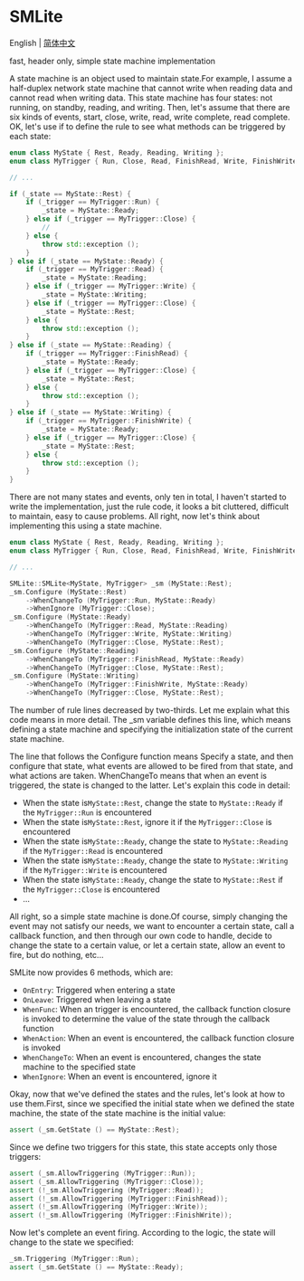 # SMLite

English | [简体中文](./README.zh.md)

fast, header only, simple state machine implementation

A state machine is an object used to maintain state.For example, I assume a half-duplex network state machine that cannot write when reading data and cannot read when writing data. This state machine has four states: not running, on standby, reading, and writing. Then, let's assume that there are six kinds of events, start, close, write, read, write complete, read complete. OK, let's use if to define the rule to see what methods can be triggered by each state:

```cpp
enum class MyState { Rest, Ready, Reading, Writing };
enum class MyTrigger { Run, Close, Read, FinishRead, Write, FinishWrite };

// ...

if (_state == MyState::Rest) {
    if (_trigger == MyTrigger::Run) {
        _state = MyState::Ready;
    } else if (_trigger == MyTrigger::Close) {
        //
    } else {
        throw std::exception ();
    }
} else if (_state == MyState::Ready) {
    if (_trigger == MyTrigger::Read) {
        _state = MyState::Reading;
    } else if (_trigger == MyTrigger::Write) {
        _state = MyState::Writing;
    } else if (_trigger == MyTrigger::Close) {
        _state = MyState::Rest;
    } else {
        throw std::exception ();
    }
} else if (_state == MyState::Reading) {
    if (_trigger == MyTrigger::FinishRead) {
        _state = MyState::Ready;
    } else if (_trigger == MyTrigger::Close) {
        _state = MyState::Rest;
    } else {
        throw std::exception ();
    }
} else if (_state == MyState::Writing) {
    if (_trigger == MyTrigger::FinishWrite) {
        _state = MyState::Ready;
    } else if (_trigger == MyTrigger::Close) {
        _state = MyState::Rest;
    } else {
        throw std::exception ();
    }
}
```

There are not many states and events, only ten in total, I haven't started to write the implementation, just the rule code, it looks a bit cluttered, difficult to maintain, easy to cause problems. All right, now let's think about implementing this using a state machine.

```cpp
enum class MyState { Rest, Ready, Reading, Writing };
enum class MyTrigger { Run, Close, Read, FinishRead, Write, FinishWrite };

// ...

SMLite::SMLite<MyState, MyTrigger> _sm (MyState::Rest);
_sm.Configure (MyState::Rest)
    ->WhenChangeTo (MyTrigger::Run, MyState::Ready)
    ->WhenIgnore (MyTrigger::Close);
_sm.Configure (MyState::Ready)
    ->WhenChangeTo (MyTrigger::Read, MyState::Reading)
    ->WhenChangeTo (MyTrigger::Write, MyState::Writing)
    ->WhenChangeTo (MyTrigger::Close, MyState::Rest);
_sm.Configure (MyState::Reading)
    ->WhenChangeTo (MyTrigger::FinishRead, MyState::Ready)
    ->WhenChangeTo (MyTrigger::Close, MyState::Rest);
_sm.Configure (MyState::Writing)
    ->WhenChangeTo (MyTrigger::FinishWrite, MyState::Ready)
    ->WhenChangeTo (MyTrigger::Close, MyState::Rest);
```

The number of rule lines decreased by two-thirds. Let me explain what this code means in more detail. The _sm variable defines this line, which means defining a state machine and specifying the initialization state of the current state machine.

The line that follows the Configure function means Specify a state, and then configure that state, what events are allowed to be fired from that state, and what actions are taken. WhenChangeTo means that when an event is triggered, the state is changed to the latter. Let's explain this code in detail:

- When the state is`MyState::Rest`, change the state to `MyState::Ready` if the `MyTrigger::Run` is encountered
- When the state is`MyState::Rest`, ignore it if the `MyTrigger::Close` is encountered
- When the state is`MyState::Ready`, change the state to `MyState::Reading` if the `MyTrigger::Read` is encountered
- When the state is`MyState::Ready`, change the state to `MyState::Writing` if the `MyTrigger::Write` is encountered
- When the state is`MyState::Ready`, change the state to `MyState::Rest` if the `MyTrigger::Close` is encountered
- ...

All right, so a simple state machine is done.Of course, simply changing the event may not satisfy our needs, we want to encounter a certain state, call a callback function, and then through our own code to handle, decide to change the state to a certain value, or let a certain state, allow an event to fire, but do nothing, etc...

SMLite now provides 6 methods, which are:

- `OnEntry`: Triggered when entering a state
- `OnLeave`: Triggered when leaving a state
- `WhenFunc`: When an trigger is encountered, the callback function closure is invoked to determine the value of the state through the callback function
- `WhenAction`: When an event is encountered, the callback function closure is invoked
- `WhenChangeTo`: When an event is encountered, changes the state machine to the specified state
- `WhenIgnore`: When an event is encountered, ignore it

Okay, now that we've defined the states and the rules, let's look at how to use them.First, since we specified the initial state when we defined the state machine, the state of the state machine is the initial value:

```cpp
assert (_sm.GetState () == MyState::Rest);
```

Since we define two triggers for this state, this state accepts only those triggers:

```cpp
assert (_sm.AllowTriggering (MyTrigger::Run));
assert (_sm.AllowTriggering (MyTrigger::Close));
assert (!_sm.AllowTriggering (MyTrigger::Read));
assert (!_sm.AllowTriggering (MyTrigger::FinishRead));
assert (!_sm.AllowTriggering (MyTrigger::Write));
assert (!_sm.AllowTriggering (MyTrigger::FinishWrite));
```

Now let's complete an event firing. According to the logic, the state will change to the state we specified:

```cpp
_sm.Triggering (MyTrigger::Run);
assert (_sm.GetState () == MyState::Ready);
```
